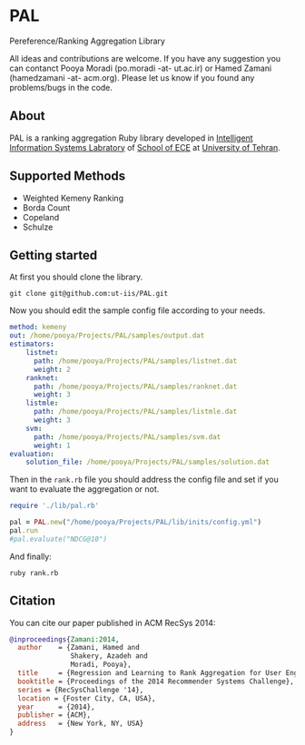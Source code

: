 # PAL
Pereference/Ranking Aggregation Library

All ideas and contributions are welcome. If you have any suggestion you can contanct Pooya Moradi (po.moradi -at- ut.ac.ir) or Hamed Zamani (hamedzamani -at- acm.org). Please let us know if you found any problems/bugs in the code.

## About
PAL is a ranking aggregation Ruby library developed in [Intelligent Information Systems Labratory](http://ece.ut.ac.ir/en/lab/intelligent-information-system-lab) of [School of ECE](http://ece.ut.ac.ir/) at [University of Tehran](http://ut.ac.ir/en/). 


## Supported Methods

* Weighted Kemeny Ranking
* Borda Count
* Copeland
* Schulze

## Getting started

At first you should clone the library.

```console
git clone git@github.com:ut-iis/PAL.git
```
Now you should edit the sample config file according to your needs.

```yaml
method: kemeny
out: /home/pooya/Projects/PAL/samples/output.dat
estimators:
    listnet:
      path: /home/pooya/Projects/PAL/samples/listnet.dat
      weight: 2
    ranknet:
      path: /home/pooya/Projects/PAL/samples/ranknet.dat
      weight: 3
    listmle:
      path: /home/pooya/Projects/PAL/samples/listmle.dat
      weight: 3
    svm:
      path: /home/pooya/Projects/PAL/samples/svm.dat
      weight: 1
evaluation:
    solution_file: /home/pooya/Projects/PAL/samples/solution.dat
```

Then in the `rank.rb` file you should address the config file and set if you want to evaluate the aggregation or not.
```ruby
require './lib/pal.rb'

pal = PAL.new("/home/pooya/Projects/PAL/lib/inits/config.yml")
pal.run
#pal.evaluate("NDCG@10")
```

And finally:
```console
ruby rank.rb
```

## Citation

You can cite our paper published in ACM RecSys 2014:

```bib
@inproceedings{Zamani:2014,
  author    = {Zamani, Hamed and
               Shakery, Azadeh and
			   Moradi, Pooya},
  title     = {Regression and Learning to Rank Aggregation for User Engagement Evaluation},
  booktitle = {Proceedings of the 2014 Recommender Systems Challenge},
  series = {RecSysChallenge '14},
  location = {Foster City, CA, USA},
  year      = {2014},
  publisher	= {ACM},
  address	= {New York, NY, USA}
}
```




